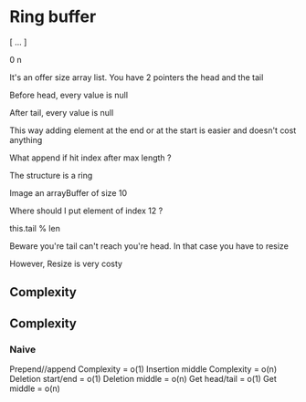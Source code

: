 # Ring buffer

[ ...   ]

 0       n

It's an offer size array list. You have 2 pointers the head and the tail

Before head, every value is null

After tail, every value is null

This way adding element at the end or at the start is easier and doesn't cost anything

What append if hit index after max length ?

The structure is a ring

Image an arrayBuffer of size 10

Where should I put element of index 12 ?

this.tail % len

Beware you're tail can't reach you're head. In that case you have to resize

However, Resize is very costy 


## Complexity

## Complexity

### Naive

Prepend//append Complexity = o(1)
Insertion middle Complexity = o(n)
Deletion start/end = o(1)
Deletion middle = o(n)
Get head/tail = o(1)
Get middle = o(n)